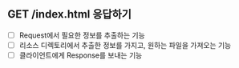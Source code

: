 ## GET /index.html 응답하기
- [ ] Request에서 필요한 정보를 추출하는 기능
- [ ] 리소스 디렉토리에서 추출한 정보를 가지고, 원하는 파일을 가져오는 기능
- [ ] 클라이언트에게 Response를 보내는 기능